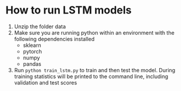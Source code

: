 # How to run LSTM models
1. Unzip the folder data
2. Make sure you are running python within an environment with the following dependencies installed
   - sklearn
   - pytorch
   - numpy
   - pandas
3. Run `python train_lstm.py` to train and then test the model. During training statistics will be printed to the command line, including validation and test scores